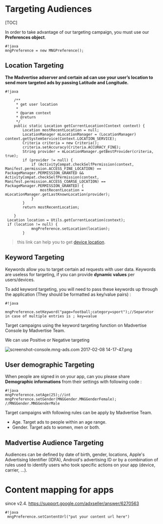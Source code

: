 # Targeting Audiences

[TOC]

In order to take advantage of our targeting campaign, you must use our **Preferences object**.


```
#!java
mngPreference = new MNGPreference();
```



## Location Targeting

**The Madvertise adserver and certain ad can use your user’s location to send more targeted ads by passing Latitude and Longitude.**


```
#!java

    /**
     * get user location
     *
     * @param context
     * @return
     */
    public static Location getCurrentLocation(Context context) {
        Location mostRecentLocation = null;
        LocationManager mLocationManager = (LocationManager) context.getSystemService(Context.LOCATION_SERVICE);
        Criteria criteria = new Criteria();
        criteria.setAccuracy(Criteria.ACCURACY_FINE);
        String provider = mLocationManager.getBestProvider(criteria, true);
        if (provider != null) {
            if (ActivityCompat.checkSelfPermission(context, Manifest.permission.ACCESS_FINE_LOCATION) == PackageManager.PERMISSION_GRANTED && ActivityCompat.checkSelfPermission(context, Manifest.permission.ACCESS_COARSE_LOCATION) == PackageManager.PERMISSION_GRANTED) {
                mostRecentLocation = mLocationManager.getLastKnownLocation(provider);
            }
        }
        return mostRecentLocation;

    }
 Location location = Utils.getCurrentLocation(context);
 if (location != null) {
            mngPreference.setLocation(location);
        }
```

>this link can help you to get [device location].


## Keyword Targeting

Keywords allow you to target certain ad requests with user data. Keywords are useless for targeting, if you can provide **dynamic values** per users/devices.

To add keyword targeting, you will need to pass these keywords up through the application (They should be formatted as key/value pairs) :

```
#!java

mngPreference.setKeyword("page=football;category=sport");//Separator in case of multiple entries is ; key=value
```

Target campaigns using the keyword targeting function on Madvertise Console by Madvertise Team.

We can use Positive or Negative targeting

![screenshot-console.mng-ads.com 2017-02-08 14-17-47.png](https://bitbucket.org/repo/aen579/images/3770499640-screenshot-console.mng-ads.com%202017-02-08%2014-17-47.png)


## User demographic Targeting

When people are signed in on your app, can you please share **Demographic informations**  from their settings with following code :

```
#!java
mngPreference.setAge(25);//int
mngPreference.setGender(MNGGender.MNGGenderFemale); //MNGGender.MNGGenderMale

```
Target campaigns with following rules can be apply by Madvertise Team.

 - Age. Target ads to people within an age range.
 - Gender. Target ads to women, men or both.


## Madvertise Audience Targeting

Audiences can be defined by date of birth, gender, locations, Apple's Advertising Identifier (IDFA), Android's advertising ID or by a combination of rules used to identify users who took specific actions on your app (device, carrier, ...).

# Content mapping for apps

since v2.4. https://support.google.com/adxseller/answer/6270563

```
#!java
 mngPreference.setContentUrl("put your content url here")
```


[device location]:https://developer.android.com/training/location/retrieve-current.html